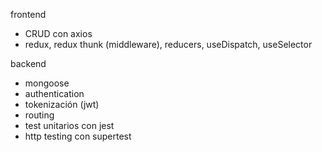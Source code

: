 frontend
- CRUD con axios
- redux, redux thunk (middleware), reducers, useDispatch, useSelector

backend
- mongoose
- authentication
- tokenización (jwt)
- routing
- test unitarios con jest
- http testing con supertest
